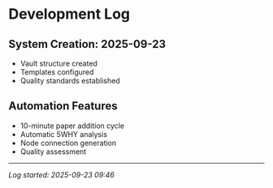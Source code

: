 # Development Log

## System Creation: 2025-09-23
- Vault structure created
- Templates configured
- Quality standards established

## Automation Features
- 10-minute paper addition cycle
- Automatic 5WHY analysis
- Node connection generation
- Quality assessment

---
*Log started: 2025-09-23 09:46*
